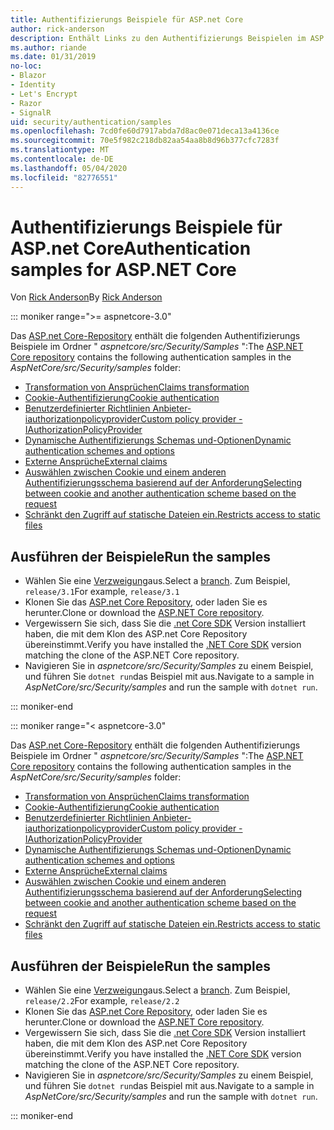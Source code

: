 ```yaml
---
title: Authentifizierungs Beispiele für ASP.net Core
author: rick-anderson
description: Enthält Links zu den Authentifizierungs Beispielen im ASP.net Core Repository.
ms.author: riande
ms.date: 01/31/2019
no-loc:
- Blazor
- Identity
- Let's Encrypt
- Razor
- SignalR
uid: security/authentication/samples
ms.openlocfilehash: 7cd0fe60d7917abda7d8ac0e071deca13a4136ce
ms.sourcegitcommit: 70e5f982c218db82aa54aa8b8d96b377cfc7283f
ms.translationtype: MT
ms.contentlocale: de-DE
ms.lasthandoff: 05/04/2020
ms.locfileid: "82776551"
---
```

# <a name="authentication-samples-for-aspnet-core"></a><span data-ttu-id="c759d-103">Authentifizierungs Beispiele für ASP.net Core</span><span class="sxs-lookup"><span data-stu-id="c759d-103">Authentication samples for ASP.NET Core</span></span>

<span data-ttu-id="c759d-104">Von [Rick Anderson](https://twitter.com/RickAndMSFT)</span><span class="sxs-lookup"><span data-stu-id="c759d-104">By [Rick Anderson](https://twitter.com/RickAndMSFT)</span></span>

::: moniker range=">= aspnetcore-3.0"

<span data-ttu-id="c759d-105">Das [ASP.net Core-Repository](https://github.com/dotnet/AspNetCore) enthält die folgenden Authentifizierungs Beispiele im Ordner " *aspnetcore/src/Security/Samples* ":</span><span class="sxs-lookup"><span data-stu-id="c759d-105">The [ASP.NET Core repository](https://github.com/dotnet/AspNetCore) contains the following authentication samples in the *AspNetCore/src/Security/samples* folder:</span></span>

* [<span data-ttu-id="c759d-106">Transformation von Ansprüchen</span><span class="sxs-lookup"><span data-stu-id="c759d-106">Claims transformation</span></span>](https://github.com/dotnet/AspNetCore/tree/release/3.1/src/Security/samples/ClaimsTransformation)
* [<span data-ttu-id="c759d-107">Cookie-Authentifizierung</span><span class="sxs-lookup"><span data-stu-id="c759d-107">Cookie authentication</span></span>](https://github.com/dotnet/AspNetCore/tree/release/3.1/src/Security/samples/Cookies)
* [<span data-ttu-id="c759d-108">Benutzerdefinierter Richtlinien Anbieter-iauthorizationpolicyprovider</span><span class="sxs-lookup"><span data-stu-id="c759d-108">Custom policy provider - IAuthorizationPolicyProvider</span></span>](https://github.com/dotnet/AspNetCore/tree/release/3.1/src/Security/samples/CustomPolicyProvider)
* [<span data-ttu-id="c759d-109">Dynamische Authentifizierungs Schemas und-Optionen</span><span class="sxs-lookup"><span data-stu-id="c759d-109">Dynamic authentication schemes and options</span></span>](https://github.com/dotnet/AspNetCore/tree/release/3.1/src/Security/samples/DynamicSchemes)
* <span data-ttu-id="c759d-110">[Externe Ansprüche](https://github.com/dotnet/AspNetCore/tree/release/3.1/src/Security/samples/Identity.ExternalClaims)</span><span class="sxs-lookup"><span data-stu-id="c759d-110">[External claims](https://github.com/dotnet/AspNetCore/tree/release/3.1/src/Security/samples/Identity.ExternalClaims)</span></span>
* [<span data-ttu-id="c759d-111">Auswählen zwischen Cookie und einem anderen Authentifizierungsschema basierend auf der Anforderung</span><span class="sxs-lookup"><span data-stu-id="c759d-111">Selecting between cookie and another authentication scheme based on the request</span></span>](https://github.com/dotnet/AspNetCore/tree/release/3.1/src/Security/samples/PathSchemeSelection)
* [<span data-ttu-id="c759d-112">Schränkt den Zugriff auf statische Dateien ein.</span><span class="sxs-lookup"><span data-stu-id="c759d-112">Restricts access to static files</span></span>](https://github.com/dotnet/AspNetCore/tree/release/3.1/src/Security/samples/StaticFilesAuth)

## <a name="run-the-samples"></a><span data-ttu-id="c759d-113">Ausführen der Beispiele</span><span class="sxs-lookup"><span data-stu-id="c759d-113">Run the samples</span></span>

* <span data-ttu-id="c759d-114">Wählen Sie eine [Verzweigung](https://github.com/dotnet/AspNetCore)aus.</span><span class="sxs-lookup"><span data-stu-id="c759d-114">Select a [branch](https://github.com/dotnet/AspNetCore).</span></span> <span data-ttu-id="c759d-115">Zum Beispiel, `release/3.1`</span><span class="sxs-lookup"><span data-stu-id="c759d-115">For example, `release/3.1`</span></span>
* <span data-ttu-id="c759d-116">Klonen Sie das [ASP.net Core Repository](https://github.com/dotnet/AspNetCore), oder laden Sie es herunter.</span><span class="sxs-lookup"><span data-stu-id="c759d-116">Clone or download the [ASP.NET Core repository](https://github.com/dotnet/AspNetCore).</span></span>
* <span data-ttu-id="c759d-117">Vergewissern Sie sich, dass Sie die [.net Core SDK](https://dotnet.microsoft.com/download/dotnet-core) Version installiert haben, die mit dem Klon des ASP.net Core Repository übereinstimmt.</span><span class="sxs-lookup"><span data-stu-id="c759d-117">Verify you have installed the [.NET Core SDK](https://dotnet.microsoft.com/download/dotnet-core) version matching the clone of the ASP.NET Core repository.</span></span>
* <span data-ttu-id="c759d-118">Navigieren Sie in *aspnetcore/src/Security/Samples* zu einem Beispiel, und führen Sie `dotnet run`das Beispiel mit aus.</span><span class="sxs-lookup"><span data-stu-id="c759d-118">Navigate to a sample in *AspNetCore/src/Security/samples* and run the sample with `dotnet run`.</span></span>

::: moniker-end

::: moniker range="< aspnetcore-3.0"

<span data-ttu-id="c759d-119">Das [ASP.net Core-Repository](https://github.com/dotnet/AspNetCore) enthält die folgenden Authentifizierungs Beispiele im Ordner " *aspnetcore/src/Security/Samples* ":</span><span class="sxs-lookup"><span data-stu-id="c759d-119">The [ASP.NET Core repository](https://github.com/dotnet/AspNetCore) contains the following authentication samples in the *AspNetCore/src/Security/samples* folder:</span></span>

* [<span data-ttu-id="c759d-120">Transformation von Ansprüchen</span><span class="sxs-lookup"><span data-stu-id="c759d-120">Claims transformation</span></span>](https://github.com/dotnet/AspNetCore/tree/release/2.2/src/Security/samples/ClaimsTransformation)
* [<span data-ttu-id="c759d-121">Cookie-Authentifizierung</span><span class="sxs-lookup"><span data-stu-id="c759d-121">Cookie authentication</span></span>](https://github.com/dotnet/AspNetCore/tree/release/2.2/src/Security/samples/Cookies)
* [<span data-ttu-id="c759d-122">Benutzerdefinierter Richtlinien Anbieter-iauthorizationpolicyprovider</span><span class="sxs-lookup"><span data-stu-id="c759d-122">Custom policy provider - IAuthorizationPolicyProvider</span></span>](https://github.com/dotnet/AspNetCore/tree/release/2.2/src/Security/samples/CustomPolicyProvider)
* [<span data-ttu-id="c759d-123">Dynamische Authentifizierungs Schemas und-Optionen</span><span class="sxs-lookup"><span data-stu-id="c759d-123">Dynamic authentication schemes and options</span></span>](https://github.com/dotnet/AspNetCore/tree/release/2.2/src/Security/samples/DynamicSchemes)
* <span data-ttu-id="c759d-124">[Externe Ansprüche](https://github.com/dotnet/AspNetCore/tree/release/2.2/src/Security/samples/Identity.ExternalClaims)</span><span class="sxs-lookup"><span data-stu-id="c759d-124">[External claims](https://github.com/dotnet/AspNetCore/tree/release/2.2/src/Security/samples/Identity.ExternalClaims)</span></span>
* [<span data-ttu-id="c759d-125">Auswählen zwischen Cookie und einem anderen Authentifizierungsschema basierend auf der Anforderung</span><span class="sxs-lookup"><span data-stu-id="c759d-125">Selecting between cookie and another authentication scheme based on the request</span></span>](https://github.com/dotnet/AspNetCore/tree/release/2.2/src/Security/samples/PathSchemeSelection)
* [<span data-ttu-id="c759d-126">Schränkt den Zugriff auf statische Dateien ein.</span><span class="sxs-lookup"><span data-stu-id="c759d-126">Restricts access to static files</span></span>](https://github.com/dotnet/AspNetCore/tree/release/2.2/src/Security/samples/StaticFilesAuth)

## <a name="run-the-samples"></a><span data-ttu-id="c759d-127">Ausführen der Beispiele</span><span class="sxs-lookup"><span data-stu-id="c759d-127">Run the samples</span></span>

* <span data-ttu-id="c759d-128">Wählen Sie eine [Verzweigung](https://github.com/dotnet/AspNetCore)aus.</span><span class="sxs-lookup"><span data-stu-id="c759d-128">Select a [branch](https://github.com/dotnet/AspNetCore).</span></span> <span data-ttu-id="c759d-129">Zum Beispiel, `release/2.2`</span><span class="sxs-lookup"><span data-stu-id="c759d-129">For example, `release/2.2`</span></span>
* <span data-ttu-id="c759d-130">Klonen Sie das [ASP.net Core Repository](https://github.com/dotnet/AspNetCore), oder laden Sie es herunter.</span><span class="sxs-lookup"><span data-stu-id="c759d-130">Clone or download the [ASP.NET Core repository](https://github.com/dotnet/AspNetCore).</span></span>
* <span data-ttu-id="c759d-131">Vergewissern Sie sich, dass Sie die [.net Core SDK](https://dotnet.microsoft.com/download/dotnet-core) Version installiert haben, die mit dem Klon des ASP.net Core Repository übereinstimmt.</span><span class="sxs-lookup"><span data-stu-id="c759d-131">Verify you have installed the [.NET Core SDK](https://dotnet.microsoft.com/download/dotnet-core) version matching the clone of the ASP.NET Core repository.</span></span>
* <span data-ttu-id="c759d-132">Navigieren Sie in *aspnetcore/src/Security/Samples* zu einem Beispiel, und führen Sie `dotnet run`das Beispiel mit aus.</span><span class="sxs-lookup"><span data-stu-id="c759d-132">Navigate to a sample in *AspNetCore/src/Security/samples* and run the sample with `dotnet run`.</span></span>

::: moniker-end
